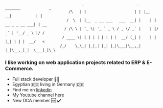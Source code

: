                                        _                        _   _______             _    
                                 /\   | |                      | | |__   __|           | |   
                                /  \  | |__  _ __ ___   ___  __| |    | | __ _ _ __ ___| | __
                               / /\ \ | '_ \| '_ ` _ \ / _ \/ _` |    | |/ _` | '__/ _ \ |/ /
                              / ____ \| | | | | | | | |  __/ (_| |    | | (_| | | |  __/   < 
                             /_/    \_\_| |_|_| |_| |_|\___|\__,_|    |_|\__,_|_|  \___|_|\_\

                                                                                                                                        
                                                                                             

### I like working on web application projects related to ERP & E-Commerce.

- Full stack developer :man_technologist:
- Egyptian :egypt: living in Germany :de:
- Find me on [linkedin](https://www.linkedin.com/in/ahmed-tarek-840b6196/)
- My Youtube channel [here](https://www.youtube.com/channel/UCp3v_6wpsjv_MpGiE7aO6rQ)
- New OCA member :new: :heavy_check_mark:
